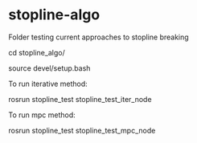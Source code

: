 # stopline-algo

Folder testing current approaches to stopline breaking

cd stopline_algo/

source devel/setup.bash

To run iterative method:

rosrun stopline_test stopline_test_iter_node 

To run mpc method:

rosrun stopline_test stopline_test_mpc_node 
